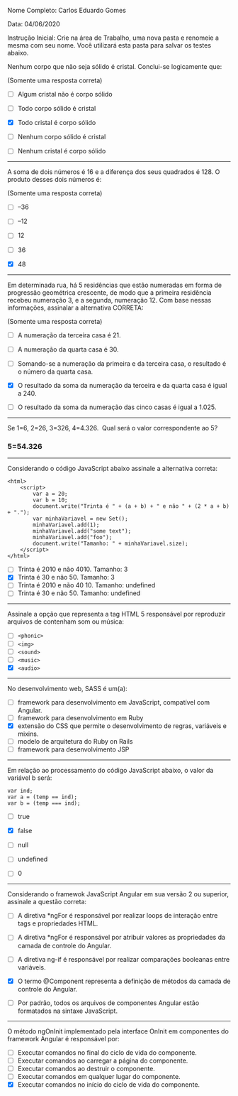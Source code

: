 Nome Completo: Carlos Eduardo Gomes

Data: 04/06/2020

Instrução Inicial: Crie na área de Trabalho, uma nova pasta e renomeie a mesma com seu nome. Você utilizará esta pasta para salvar os testes abaixo.

Nenhum corpo que não seja sólido é cristal. Conclui-se logicamente que:

(Somente uma resposta correta)

- [ ] Algum cristal não é corpo sólido
- [ ] Todo corpo sólido é cristal
- [x] Todo cristal é corpo sólido
- [ ] Nenhum corpo sólido é cristal
- [ ] Nenhum cristal é corpo sólido


---

A soma de dois números é 16 e a diferença dos seus quadrados é 128. O produto desses dois números é:

(Somente uma resposta correta)

- [ ] –36
- [ ] –12
- [ ] 12
- [ ] 36
- [x] 48


---

Em determinada rua, há 5 residências que estão numeradas em forma de progressão geométrica crescente, de modo que a primeira residência recebeu numeração 3, e a segunda, numeração 12. Com base nessas informações, assinalar a alternativa CORRETA:

(Somente uma resposta correta)

- [ ] A numeração da terceira casa é 21.
- [ ] A numeração da quarta casa é 30.
- [ ] Somando-se a numeração da primeira e da terceira casa, o resultado é o número da quarta casa.
- [x] O resultado da soma da numeração da terceira e da quarta casa é igual a 240.
- [ ] O resultado da soma da numeração das cinco casas é igual a 1.025.


---

Se 1=6, 2=26, 3=326, 4=4.326.
 Qual será o valor correspondente ao 5?

### 5=54.326


---

Considerando o código JavaScript abaixo assinale a alternativa correta:

```
<html>
	<script>
		var a = 20;
		var b = 10;
		document.write("Trinta é " + (a + b) + " e não " + (2 * a + b) + ".");
		var minhaVariavel = new Set();
		minhaVariavel.add(1);
		minhaVariavel.add("some text");
		minhaVariavel.add("foo");
		document.write("Tamanho: " + minhaVariavel.size);
	</script>
</html>
```

- [ ] Trinta é 2010 e não 4010. Tamanho: 3
- [x] Trinta é 30 e não 50. Tamanho: 3
- [ ] Trinta é 2010 e não 40 10. Tamanho: undefined
- [ ] Trinta é 30 e não 50. Tamanho: undefined 

---

Assinale a opção que representa a tag HTML 5 responsável por reproduzir  arquivos de contenham som ou música:

- [ ] `<phonic>`
- [ ] `<img>`
- [ ] `<sound>`
- [ ] `<music>`
- [x] `<audio>` 

---

No desenvolvimento web, SASS é um(a):

- [ ] framework para desenvolvimento em JavaScript, compatível com Angular.
- [ ] framework para desenvolvimento em Ruby
- [x] extensão do CSS que permite o desenvolvimento de regras, variáveis e mixins.
- [ ] modelo de arquitetura do Ruby on Rails
- [ ] framework para desenvolvimento JSP 

---

Em relação ao processamento do código JavaScript abaixo, o valor da variável b será:

``` var temp = null;
var ind;
var a = (temp == ind);
var b = (temp === ind);
```

- [ ] true
- [x] false
- [ ] null
- [ ] undefined
- [ ] 0


---

Considerando o framewok JavaScript Angular em sua versão 2 ou superior, assinale a questão correta:

- [ ] A diretiva *ngFor é responsável por realizar loops de interação entre tags e propriedades HTML.

- [ ] A diretiva *ngFor é responsável por atribuir valores as propriedades da camada de controle do Angular.

- [ ] A diretiva ng-if é responsável por realizar comparações booleanas entre variáveis.

- [x] O termo @Component representa a definição de métodos da camada de controle do Angular.

- [ ] Por padrão, todos os arquivos de componentes Angular estão formatados na sintaxe JavaScript.


---

O método ngOnInit implementado pela interface OnInit em componentes do framework Angular é responsável por:

- [ ] Executar comandos no final do ciclo de vida do componente.
- [ ] Executar comandos ao carregar a página do componente.
- [ ] Executar comandos ao destruir o componente.
- [ ] Executar comandos em qualquer lugar do componente.
- [x] Executar comandos no início do ciclo de vida do componente.
